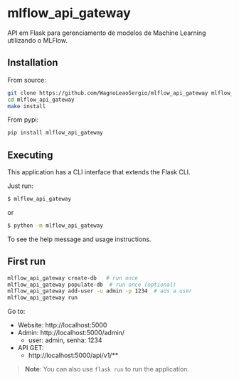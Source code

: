 # mlflow_api_gateway

API em Flask para gerenciamento de modelos de Machine Learning utilizando o MLFlow.

## Installation

From source:

```bash
git clone https://github.com/WagnoLeaoSergio/mlflow_api_gateway mlflow_api_gateway
cd mlflow_api_gateway
make install
```

From pypi:

```bash
pip install mlflow_api_gateway
```

## Executing

This application has a CLI interface that extends the Flask CLI.

Just run:

```bash
$ mlflow_api_gateway
```

or

```bash
$ python -m mlflow_api_gateway
```

To see the help message and usage instructions.

## First run

```bash
mlflow_api_gateway create-db   # run once
mlflow_api_gateway populate-db  # run once (optional)
mlflow_api_gateway add-user -u admin -p 1234  # ads a user
mlflow_api_gateway run
```

Go to:

- Website: http://localhost:5000
- Admin: http://localhost:5000/admin/
  - user: admin, senha: 1234
- API GET:
  - http://localhost:5000/api/v1/**


> **Note**: You can also use `flask run` to run the application.
